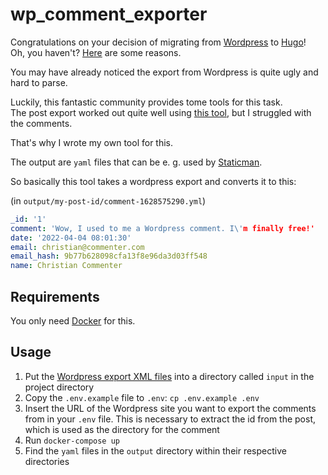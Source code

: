 # wp\_comment\_exporter

Congratulations on your decision of migrating from [Wordpress](http://wordpress.org) to [Hugo](https://gohugo.io/)!  
Oh, you haven't? [Here](https://www.flutterclutter.dev/news/2022-03-21-migration-to-hugo/) are some reasons. 

You may have already noticed the export from Wordpress is quite ugly and hard to parse.

Luckily, this fantastic community provides tome tools for this task.  
The post export worked out quite well using [this tool](https://github.com/SchumacherFM/wordpress-to-hugo-exporter), but I struggled with the comments.

That's why I wrote my own tool for this.

The output are `yaml` files that can be e. g. used by [Staticman](https://staticman.net/).

So basically this tool takes a wordpress export and converts it to this:

(in `output/my-post-id/comment-1628575290.yml`)

```yaml
_id: '1'
comment: 'Wow, I used to me a Wordpress comment. I\'m finally free!'
date: '2022-04-04 08:01:30'
email: christian@commenter.com
email_hash: 9b77b628098cfa13f8e96da3d03ff548
name: Christian Commenter
```

## Requirements

You only need [Docker](https://www.docker.com/) for this.

## Usage

1. Put the [Wordpress export XML files](http://en.blog.wordpress.com/2006/06/12/xml-import-export/) into a directory called `input` in the project directory
2. Copy the `.env.example` file to `.env`: `cp .env.example .env`
3. Insert the URL of the Wordpress site you want to export the comments from in your `.env` file. This is necessary to extract the id from the post, which is used as the directory for the comment
4. Run `docker-compose up`
5. Find the `yaml` files in the `output` directory within their respective directories